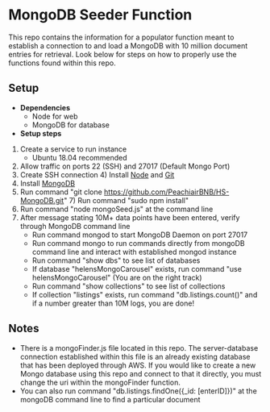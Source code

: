 # MongoDB Seeder Function
This repo contains the information for a populator function meant to establish a connection to and load a MongoDB with 10 million document entries for retrieval. Look below for steps on how to properly use the functions found within this repo.

## Setup
- **Dependencies**
  - Node for web
  - MongoDB for database
- **Setup steps**
 1) Create a service to run instance
     - Ubuntu 18.04 recommended 
 2) Allow traffic on ports 22 (SSH) and 27017 (Default Mongo Port)
 3) Create SSH connection  4) Install [Node](https://www.digitalocean.com/community/tutorials/how-to-install-node-js-on-ubuntu-16-04) and [Git](https://www.digitalocean.com/community/tutorials/how-to-install-git-on-ubuntu-18-04)
 5) Install [MongoDB](https://www.digitalocean.com/community/tutorials/how-to-install-mongodb-on-ubuntu-18-04)
 6) Run command "git clone https://github.com/PeachiairBNB/HS-MongoDB.git"  7) Run command "sudo npm install"
 7) Run command "node mongoSeed.js" at the command line
 8) After message stating 10M+ data points have been entered, verify through MongoDB command line    
    - Run command mongod to start MongoDB Daemon on port 27017
    - Run command mongo to run commands directly from mongoDB command line and interact with established mongod instance
    - Run command "show dbs" to see list of databases
     - If database "helensMongoCarousel" exists, run command "use helensMongoCarousel" (You are on the right track)
    - Run command "show collections" to see list of collections
     - If collection "listings" exists, run command "db.listings.count()" and if a number greater than 10M logs, you are done!

## Notes
 - There is a mongoFinder.js file located in this repo. The server-database connection established within this file is an already existing database that has been deployed through AWS. If you would like to create a new Mongo database using this repo and connect to that it directly, you must change the uri within the mongoFinder function.
 - You can also run command "db.listings.findOne({_id: [enterID]})" at the mongoDB command line to find a particular document
